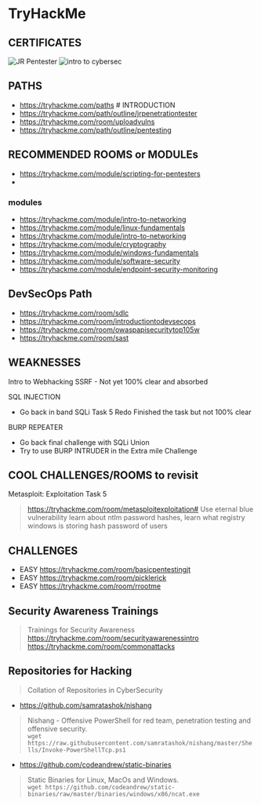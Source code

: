 # TryHackMe

## CERTIFICATES

![JR Pentester](./media/THM-JAF-JR-PENETRATION-TESTER.png)
![intro to cybersec](./media/THM-intro-cybersecurity.png)

## PATHS

- https://tryhackme.com/paths # INTRODUCTION
- https://tryhackme.com/path/outline/jrpenetrationtester 
- https://tryhackme.com/room/uploadvulns 
- https://tryhackme.com/path/outline/pentesting 

## RECOMMENDED ROOMS or MODULEs
- https://tryhackme.com/module/scripting-for-pentesters
- 
### modules
- https://tryhackme.com/module/intro-to-networking
- https://tryhackme.com/module/linux-fundamentals 
- https://tryhackme.com/module/intro-to-networking 
- https://tryhackme.com/module/cryptography
- https://tryhackme.com/module/windows-fundamentals
- https://tryhackme.com/module/software-security
- https://tryhackme.com/module/endpoint-security-monitoring

## DevSecOps Path

- https://tryhackme.com/room/sdlc
- https://tryhackme.com/room/introductiontodevsecops
- https://tryhackme.com/room/owaspapisecuritytop105w
- https://tryhackme.com/room/sast

## WEAKNESSES

Intro to Webhacking 
SSRF - Not yet 100% clear and absorbed

SQL INJECTION 
- Go back in band SQLi Task 5 Redo 
Finished the task but not 100% clear 

BURP REPEATER   
- Go back final challenge with SQLi Union 
- Try to use BURP INTRUDER in the Extra mile Challenge 

## COOL CHALLENGES/ROOMS to revisit

Metasploit: Exploitation Task 5
> https://tryhackme.com/room/metasploitexploitation#
> Use eternal blue vulnerability
> learn about ntlm password hashes,
> learn what registry windows is storing hash password of users

## CHALLENGES

- EASY https://tryhackme.com/room/basicpentestingjt
- EASY https://tryhackme.com/room/picklerick
- EASY https://tryhackme.com/room/rrootme 

## Security Awareness Trainings
> Trainings for Security Awareness
https://tryhackme.com/room/securityawarenessintro
https://tryhackme.com/room/commonattacks


## Repositories for Hacking 
> Collation of Repositories in CyberSecurity

- https://github.com/samratashok/nishang 
>  Nishang - Offensive PowerShell for red team, penetration testing and offensive security.  
> `wget https://raw.githubusercontent.com/samratashok/nishang/master/Shells/Invoke-PowerShellTcp.ps1 `

- https://github.com/codeandrew/static-binaries
> Static Binaries for Linux, MacOs and Windows.  
> `wget https://github.com/codeandrew/static-binaries/raw/master/binaries/windows/x86/ncat.exe`
